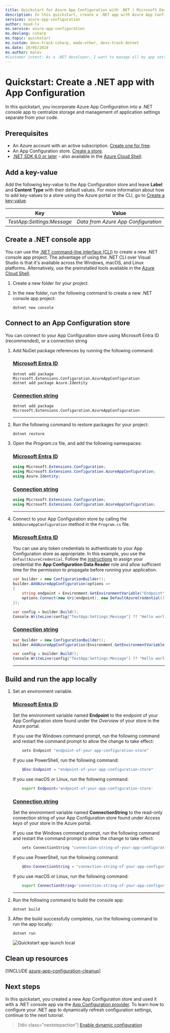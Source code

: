 ```yaml
---
title: Quickstart for Azure App Configuration with .NET | Microsoft Docs
description: In this quickstart, create a .NET app with Azure App Configuration to centralize storage and management of application settings separate from your code.
services: azure-app-configuration
author: maud-lv
ms.service: azure-app-configuration
ms.devlang: csharp
ms.topic: quickstart
ms.custom: devx-track-csharp, mode-other, devx-track-dotnet
ms.date: 10/05/2024
ms.author: malev
#Customer intent: As a .NET developer, I want to manage all my app settings in one place.
---
```

# Quickstart: Create a .NET app with App Configuration

In this quickstart, you incorporate Azure App Configuration into a .NET console app to centralize storage and management of application settings separate from your code.

## Prerequisites

- An Azure account with an active subscription. [Create one for free](https://azure.microsoft.com/free/).
- An App Configuration store. [Create a store](./quickstart-azure-app-configuration-create.md#create-an-app-configuration-store).
- [.NET SDK 6.0 or later](https://dotnet.microsoft.com/download) - also available in the [Azure Cloud Shell](https://shell.azure.com).

## Add a key-value

Add the following key-value to the App Configuration store and leave **Label** and **Content Type** with their default values. For more information about how to add key-values to a store using the Azure portal or the CLI, go to [Create a key-value](./quickstart-azure-app-configuration-create.md#create-a-key-value).

| Key                        | Value                               |
|----------------------------|-------------------------------------|
| *TestApp:Settings:Message* | *Data from Azure App Configuration* |

## Create a .NET console app

You can use the [.NET command-line interface (CLI)](/dotnet/core/tools/) to create a new .NET console app project. The advantage of using the .NET CLI over Visual Studio is that it's available across the Windows, macOS, and Linux platforms.  Alternatively, use the preinstalled tools available in the [Azure Cloud Shell](https://shell.azure.com).

1. Create a new folder for your project.

1. In the new folder, run the following command to create a new .NET console app project:

    ```dotnetcli
    dotnet new console
    ```

## Connect to an App Configuration store

You can connect to your App Configuration store using Microsoft Entra ID (recommended), or a connection string

1. Add NuGet package references by running the following command:

    ### [Microsoft Entra ID](#tab/entra-id)
    ```dotnetcli
    dotnet add package Microsoft.Extensions.Configuration.AzureAppConfiguration
    dotnet add package Azure.Identity
    ```

    ### [Connection string](#tab/connection-string)
    ```dotnetcli
    dotnet add package Microsoft.Extensions.Configuration.AzureAppConfiguration
    ```
    ---

1. Run the following command to restore packages for your project:

    ```dotnetcli
    dotnet restore
    ```

1. Open the *Program.cs* file, and add the following namespaces:


    ### [Microsoft Entra ID](#tab/entra-id)
    ```csharp
    using Microsoft.Extensions.Configuration;
    using Microsoft.Extensions.Configuration.AzureAppConfiguration;
    using Azure.Identity;
    ```

    ### [Connection string](#tab/connection-string)
    ```csharp
    using Microsoft.Extensions.Configuration;
    using Microsoft.Extensions.Configuration.AzureAppConfiguration;
    ```
    ---

1. Connect to your App Configuration store by calling the `AddAzureAppConfiguration` method in the `Program.cs` file.

    ### [Microsoft Entra ID](#tab/entra-id)
    You can use any token credentials to authenticate to your App Configuration store as appropriate. In this example, you use the `DefaultAzureCredential`. Follow the [instructions](./concept-enable-rbac.md#authentication-with-token-credentials) to assign your credential the **App Configuration Data Reader** role and allow sufficient time for the permission to propagate before running your application.

    ```csharp
    var builder = new ConfigurationBuilder();
    builder.AddAzureAppConfiguration(options =>
    {
        string endpoint = Environment.GetEnvironmentVariable("Endpoint");
        options.Connect(new Uri(endpoint), new DefaultAzureCredential());
    });

    var config = builder.Build();
    Console.WriteLine(config["TestApp:Settings:Message"] ?? "Hello world!");
    ```

    ### [Connection string](#tab/connection-string)
    ```csharp
    var builder = new ConfigurationBuilder();
    builder.AddAzureAppConfiguration(Environment.GetEnvironmentVariable("ConnectionString"));
    
    var config = builder.Build();
    Console.WriteLine(config["TestApp:Settings:Message"] ?? "Hello world!");
    ```
    ---

## Build and run the app locally

1. Set an environment variable.

    ### [Microsoft Entra ID](#tab/entra-id)
    Set the environment variable named **Endpoint** to the endpoint of your App Configuration store found under the *Overview* of your store in the Azure portal.

    If you use the Windows command prompt, run the following command and restart the command prompt to allow the change to take effect:

    ```cmd
        setx Endpoint "endpoint-of-your-app-configuration-store"
    ```

    If you use PowerShell, run the following command:

    ```powershell
        $Env:Endpoint = "endpoint-of-your-app-configuration-store"
    ```

    If you use macOS or Linux, run the following command:

    ```bash
        export Endpoint='endpoint-of-your-app-configuration-store'
    ```

    ### [Connection string](#tab/connection-string)
    Set the environment variable named **ConnectionString** to the read-only connection string of your App Configuration store found under *Access keys* of your store in the Azure portal.

    If you use the Windows command prompt, run the following command and restart the command prompt to allow the change to take effect:

    ```cmd
        setx ConnectionString "connection-string-of-your-app-configuration-store"
    ```

   If you use PowerShell, run the following command:

    ```powershell
        $Env:ConnectionString = "connection-string-of-your-app-configuration-store"
    ```

    If you use macOS or Linux, run the following command:

    ```bash
        export ConnectionString='connection-string-of-your-app-configuration-store'
    ```
    ---

1. Run the following command to build the console app:

    ```dotnetcli
    dotnet build
    ```

1. After the build successfully completes, run the following command to run the app locally:

    ```dotnetcli
    dotnet run
    ```

    ![Quickstart app launch local](./media/quickstarts/dotnet-core-app-run.png)
    
## Clean up resources

[!INCLUDE [azure-app-configuration-cleanup](../../includes/azure-app-configuration-cleanup.md)]

## Next steps

In this quickstart, you created a new App Configuration store and used it with a .NET console app via the [App Configuration provider](/dotnet/api/Microsoft.Extensions.Configuration.AzureAppConfiguration). To learn how to configure your .NET app to dynamically refresh configuration settings, continue to the next tutorial.

> [!div class="nextstepaction"]
> [Enable dynamic configuration](./enable-dynamic-configuration-dotnet-core.md)
